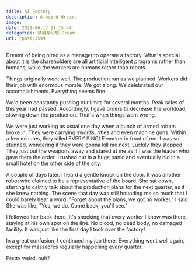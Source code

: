 ```yaml
---
title: AI Factory
description: A weird dream.
image: 
date: 2021-06-17 11:15:44
categories: 梦境与幻想-Dream
url: /post/3599
---
```


Dreamt of being hired as a manager to operate a factory. What's special about it is the shareholders are all artificial intelligent programs rather than humans, while the workers are humans rather than robots.

Things originally went well. The production ran as we planned. Workers did their job with enormous morale. We got along. We celebrated our accomplishments. Everything seems fine.

We'd been constantly pushing our limits for several months. Peak sales of this year had passed. Accordingly, I gave orders to decrease the workload, slowing down the production. That's when things went wrong.

We were just working as usual one day when a bunch of armed robots broke in. They were carrying swords, rifles and even machine guns. Within a few minutes, they killed EVERY SINGLE worker in front of me. I was so stunned, wondering if they were gonna kill me next. Luckily they stopped. They just put the weapons away and stared at me as if I was the leader who gave them the order. I rushed out in a huge panic and eventually hid in a small hotel on the other side of the city.

A couple of days later. I heard a gentle knock on the door. It was another robot who claimed to be a representative of the board. She sat down, starting to calmly talk about the production plans for the next quarter, as if she knew nothing. The scene that day was still hounding me so much that I could barely hear a word. "Forget about the plans, we got no worker." I said. She was like, "Yes, we do. Come back, you'll see."

I followed her back there. It's shocking that every worker I know was there, staying at his own spot on the line. No blood, no dead body, no damaged facility. It was just like the first day I took over the factory!

In a great confusion, I continued my job there. Everything went well again, except for massacres regularly happening every quarter.

Pretty weird, huh?